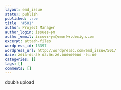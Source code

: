 ```yaml
---
layout: emd_issue
status: publish
published: true
title: '#501'
author: Project Manager
author_login: issues-pm
author_email: issues-pm@emarketdesign.com
excerpt: attach-files
wordpress_id: 13397
wordpress_url: http://wordpressc.com/emd_issue/501/
date: 2013-04-29 02:56:26.000000000 -04:00
categories: []
tags: []
comments: []
---
```

double upload

